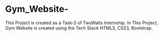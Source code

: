 # Gym_Website-
 This Project is created as a Task-2 of TwoWaits Internship. In This Project, Gym Website is created using the Tech Stack HTML5, CSS3, Bootstrap.
